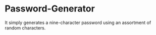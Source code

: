 # Password-Generator
It simply generates a nine-character password using an assortment of random characters. 
